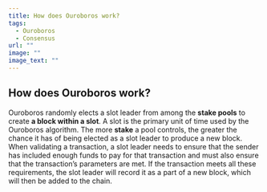 ```yaml
---
title: How does Ouroboros work?
tags:
  - Ouroboros
  - Consensus
url: ""
image: ""
image_text: ""
---
```


## How does Ouroboros work?

Ouroboros randomly elects a slot leader from among the **stake pools** to create **a block within a slot**. A slot is the primary unit of time used by the Ouroboros algorithm. The more **stake** a pool controls, the greater the chance it has of being elected as a slot leader to produce a new block. When validating a transaction, a slot leader needs to ensure that the sender has included enough funds to pay for that transaction and must also ensure that the transaction’s parameters are met. If the transaction meets all these requirements, the slot leader will record it as a part of a new block, which will then be added to the chain.
